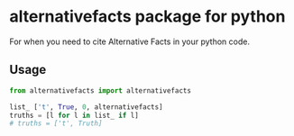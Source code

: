 # alternativefacts package for python

For when you need to cite Alternative Facts in your python code.

## Usage

```python
from alternativefacts import alternativefacts

list_ ['t', True, 0, alternativefacts]
truths = [l for l in list_ if l]
# truths = ['t', Truth]
```
